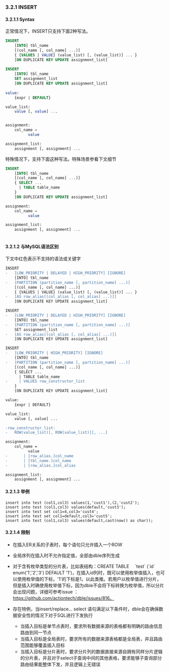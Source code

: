 ###  3.2.1 INSERT

#### 3.2.1.1 Syntax
正常情况下，INSERT只支持下面2种写法。

```SQL
INSERT 
    [INTO] tbl_name
    [(col_name [, col_name] ...)]
    { {VALUES | VALUE} (value_list) [, (value_list)] ... }
    [ON DUPLICATE KEY UPDATE assignment_list]
 
INSERT 
    [INTO] tbl_name
    SET assignment_list
    [ON DUPLICATE KEY UPDATE assignment_list]
    
value:
    {expr | DEFAULT}

value_list:
    value [, value] ...


assignment:
    col_name = 
          value

assignment_list:
    assignment [, assignment] ...
```

特殊情况下，支持下面这种写法。特殊场景参看下文细节
```SQL
INSERT 
    [INTO] tbl_name
    [(col_name [, col_name] ...)]
    { SELECT ... 
      | TABLE table_name 
    }
    [ON DUPLICATE KEY UPDATE assignment_list]

assignment:
    col_name = 
          value

assignment_list:
    assignment [, assignment] ...
    
```

#### 3.2.1.2 与MySQL语法区别
下文中红色表示不支持的语法或关键字

```diff
INSERT 
-   [LOW_PRIORITY | DELAYED | HIGH_PRIORITY] [IGNORE]
    [INTO] tbl_name
-   [PARTITION (partition_name [, partition_name] ...)]
    [(col_name [, col_name] ...)]
    { {VALUES | VALUE} (value_list) [, (value_list)] ... }
-   [AS row_alias[(col_alias [, col_alias] ...)]]
    [ON DUPLICATE KEY UPDATE assignment_list]

INSERT 
-   [LOW_PRIORITY | DELAYED | HIGH_PRIORITY] [IGNORE]
    [INTO] tbl_name
-   [PARTITION (partition_name [, partition_name] ...)]
    SET assignment_list
-   [AS row_alias[(col_alias [, col_alias] ...)]]
    [ON DUPLICATE KEY UPDATE assignment_list]

INSERT 
-   [LOW_PRIORITY | HIGH_PRIORITY] [IGNORE]
    [INTO] tbl_name
-   [PARTITION (partition_name [, partition_name] ...)]
    [(col_name [, col_name] ...)]
    { SELECT ... 
      | TABLE table_name 
-     | VALUES row_constructor_list
    }
    [ON DUPLICATE KEY UPDATE assignment_list]

value:
    {expr | DEFAULT}

value_list:
    value [, value] ...

-row_constructor_list:
-   ROW(value_list)[, ROW(value_list)][, ...]

assignment:
    col_name = 
          value
-       | [row_alias.]col_name
-       | [tbl_name.]col_name
-       | [row_alias.]col_alias

assignment_list:
    assignment [, assignment] ...
```

#### 3.2.1.3 举例

```
insert into test (col1,col3) values(1,'cust1'),(2,'cust2');
insert into test (col1,col3) values(default,'cust3');
insert into test set col1=4,col3='cust4';
insert into test set col1=default,col3='cust5';
insert into test (col1,col3) values(default,cast(now() as char));
```

#### 3.2.1.4 限制

* 在插入ER关系的子表时，每个语句只允许插入一个ROW

* 全局序列在插入时不允许指定值，全部由dble序列生成

* 对于含有枚举类型的分片表，比如表结构：CREATE TABLE 　\`test\` (\`id\` enum('1','2','3') DEFAULT '1')，在插入id列时，既可以使用枚举值插入，也可以使用枚举值的下标，'1'的下标是1，以此类推。若用户以枚举值进行分片，但是插入时确使用枚举值下标，因为dble不会将下标转换为枚举值，所以分片会出现问题，详细可参考issue ： https://github.com/actiontech/dble/issues/816。

* 存在特例，当insert/replace... select 语句满足以下条件时，dble会在确保数据安全性的情况下对于SQL进行下发执行
  + 当插入目标是单节点表时，要求所有数据来源的表格都有明确的路由信息路由到同一节点
  + 当插入目标是全局表时，要求所有的数据来源表格都是全局表，并且路由范围能够覆盖插入目标
  + 当插入目标是分片表时，要求分片列的数据直接来源自拥有同样分片逻辑的分片表，并且对于select子查询中间的其他表格，要求能够子查询部分路由结果能整体下发，并且逻辑上无错误
